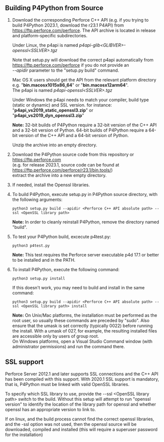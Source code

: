 ## Building P4Python from Source

  1. Download the corresponding Perforce C++ API (e.g. if you trying to build P4Python 2023.1, download the r23.1 P4API) from
     https://ftp.perforce.com/perforce. The API archive is located in release and platform-specific subdirectories.

     Under Linux, the p4api is named _p4api-glib\<GLIBVER>-openssl\<SSLVER>.tgz_
     
     Note that setup.py will download the correct p4api automatically from
     https://ftp.perforce.com/perforce if you do not provide an\
     _--apidir_ parameter to the "setup.py build" command.

     Mac OS X users should get the API from the relevant platform directory e.g.
     "**bin.macosx1015x86_64**" or "**bin.macosx12arm64**".\
     The p4api is named _p4api-openssl\<SSLVER>.tgz_

     Under Windows the p4api needs to match your compiler, build type (static 
     or dynamic) and SSL version.  for instance:
	   "**p4api_vs2019_static_openssl3.zip**" or "**p4api_vs2019_dyn_openssl3.zip**"

     **Note:** 32-bit builds of P4Python require a 32-bit version of the
     C++ API and a 32-bit version of Python. 64-bit builds of
     P4Python require a 64-bit version of the C++ API and a
     64-bit version of Python.
	       
     Unzip the archive into an empty directory.

  4. Download the P4Python source code from this repository or https://ftp.perforce.com \
     (e.g. for release 2023.1, source code can be found at https://ftp.perforce.com/perforce/r23.1/bin.tools/) \
     extract the archive into a new empty directory.

  7. If needed, install the Openssl libraries.

  8. To build P4Python, execute setup.py in P4Python source directory, with the following arguments:

     ```
     python3 setup.py build --apidir <Perforce C++ API absolute path> --ssl <OpenSSL library path>
     ```

     **Note:** In order to cleanly reinstall P4Python, remove the directory named "build".

  10. To test your P4Python build, excecute p4test.py:
      ```
      python3 p4test.py
      ```
		 **Note:** This test requires the Perforce server executable p4d 17.1 or better to be installed and in the PATH.

  12. To install P4Python, execute the following command:
      
      ```
      python3 setup.py install
      ```
      
      
      If this doesn't work, you may need to build and install in the same command:

      ```
      python3 setup.py build --apidir <Perforce C++ API absolute path> --ssl <OpenSSL library path> install
      ```

      **Note:** On Unix/Mac platforms, the installation must be performed
      as the root user, so usually these commands are preceded by "sudo".
      Also ensure that the umask is set correctly (typically 0022) before
      running the install. With a umask of 027, for example, the resulting
      installed files are accessible only by users of group root.\
      On Windows platforms, open a Visual Studio Command window
      (with administrator permissions) and run the command there.

  SSL support
  -----------

Perforce Server 2012.1 and later supports SSL connections and the
C++ API has been compiled with this support. With 2020.1 SSL support
is mandatory, that is, P4Python must be linked with valid OpenSSL libraries.

To specify which SSL library to use, provide the --ssl \<OpenSSL library path>
switch to the build. Without this setup will attempt to run
"openssl version" to identify the location of the library path for
openssl and whether openssl has an appropriate version to link to.

If on linux, and the build process cannot find the correct openssl 
libraries, and the -ssl option was not used, then the openssl source will 
be downloaded, compiled and installed (this will require a superuser 
password for the installation)
